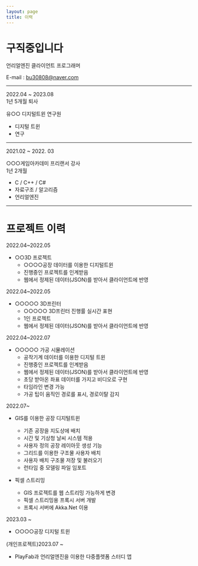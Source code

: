 ```yaml
---
layout: page
title: 이력
---
```



# **구직중입니다**

언리얼엔진 클라이언트 프로그래머

E-mail : bu30808@naver.com


-----------------------

2022.04 ~ 2023.08   
1년 5개월 퇴사

유○○ 디지털트윈 연구원<br>
- 디지털 트윈
- 연구


-------------------------

2021.02 ~ 2022. 03<br>

○○○게임아카데미 프리랜서 강사<br>
1년 2개월<br>

- C / C++ / C#
- 자료구조 / 알고리즘
- 언리얼엔진


-------------------------

# 프로젝트 이력

2022.04~2022.05
* ○○3D 프로젝트
  - ○○○○공장 데이터를 이용한 디지털트윈
  * 진행중인 프로젝트를 인계받음
  * 웹에서 정제된 데이터(JSON)를 받아서 클라이언트에 반영

2022.04~2022.05<br>
* ○○○○○ 3D프린터
  - ○○○○○ 3D프린터 진행률 실시간 표현
  * 1인 프로젝트
  * 웹에서 정제된 데이터(JSON)를 받아서 클라이언트에 반영

2022.04~2022.07
* ○○○○○ 가공 시뮬레이션
  - 공작기계 데이터를 이용한 디지털 트윈
  * 진행중인 프로젝트를 인계받음
  * 웹에서 정제된 데이터(JSON)를 받아서 클라이언트에 반영
  * 초당 받아온 좌표 데이터를 가지고 비디오로 구현
  * 타임라인 변경 가능
  * 가공 팁이 움직인 경로를 표시, 경로이탈 감지


2022.07~
* GIS를 이용한 공장 디지털트윈
  * 기존 공장을 지도상에 배치 
  * 시간 및 기상청 날씨 시스템 적용
  * 사용자 정의 공장 레이아웃 생성 기능
  * 그리드를 이용한 구조물 사용자 배치
  * 사용자 배치 구조물 저장 및 불러오기
  * 런타임 중 모델링 파일 임포트

* 픽셀 스트리밍
  *  GIS 프로젝트를 웹 스트리밍 가능하게 변경
  *  픽셀 스트리밍용 프록시 서버 개발
  *  프록시 서버에 Akka.Net 이용 


2023.03 ~
* ○○○○공장 디지털 트윈

(개인프로젝트)2023.07 ~
* PlayFab과 언리얼엔진을 이용한 다중플렛폼 스터디 앱
